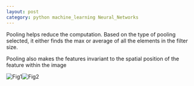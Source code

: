 ```yaml
---
layout: post
category: python machine_learning Neural_Networks
---
```


Pooling helps reduce the computation. Based on the type of pooling selected, it either finds the max or average of all the elements in the
filter size. 

Pooling also makes the features invariant to the spatial position of the feature within the image

![Fig1](/snippets/public/a_pool.png)![Fig2](/snippets/public/a_pool_r.png)
